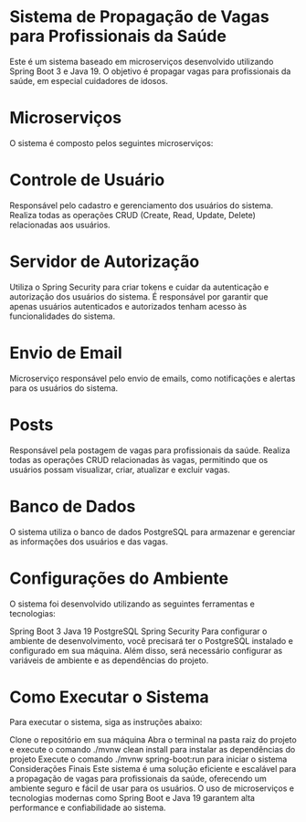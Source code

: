 # Sistema de Propagação de Vagas para Profissionais da Saúde
Este é um sistema baseado em microserviços desenvolvido utilizando Spring Boot 3 e Java 19. O objetivo é propagar vagas para profissionais da saúde, em especial cuidadores de idosos.

# Microserviços
O sistema é composto pelos seguintes microserviços:

# Controle de Usuário
Responsável pelo cadastro e gerenciamento dos usuários do sistema. Realiza todas as operações CRUD (Create, Read, Update, Delete) relacionadas aos usuários.

# Servidor de Autorização
Utiliza o Spring Security para criar tokens e cuidar da autenticação e autorização dos usuários do sistema. É responsável por garantir que apenas usuários autenticados e autorizados tenham acesso às funcionalidades do sistema.

# Envio de Email
Microserviço responsável pelo envio de emails, como notificações e alertas para os usuários do sistema.

# Posts
Responsável pela postagem de vagas para profissionais da saúde. Realiza todas as operações CRUD relacionadas às vagas, permitindo que os usuários possam visualizar, criar, atualizar e excluir vagas.

# Banco de Dados
O sistema utiliza o banco de dados PostgreSQL para armazenar e gerenciar as informações dos usuários e das vagas.

# Configurações do Ambiente
O sistema foi desenvolvido utilizando as seguintes ferramentas e tecnologias:

Spring Boot 3
Java 19
PostgreSQL
Spring Security
Para configurar o ambiente de desenvolvimento, você precisará ter o PostgreSQL instalado e configurado em sua máquina. Além disso, será necessário configurar as variáveis de ambiente e as dependências do projeto.

# Como Executar o Sistema
Para executar o sistema, siga as instruções abaixo:

Clone o repositório em sua máquina
Abra o terminal na pasta raiz do projeto e execute o comando ./mvnw clean install para instalar as dependências do projeto
Execute o comando ./mvnw spring-boot:run para iniciar o sistema
Considerações Finais
Este sistema é uma solução eficiente e escalável para a propagação de vagas para profissionais da saúde, oferecendo um ambiente seguro e fácil de usar para os usuários. O uso de microserviços e tecnologias modernas como Spring Boot e Java 19 garantem alta performance e confiabilidade ao sistema.
